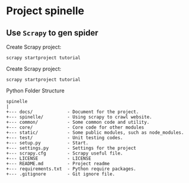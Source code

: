 # Project spinelle

## Use `Scrapy` to gen spider ##


Create Scrapy project:
```shell
scrapy startproject tutorial
```

Create Scrapy project:
```shell
scrapy startproject tutorial
```

Python Folder Structure

```text
spinelle
|
+--- docs/             - Document for the project.
+--- spinelle/         - Using scrapy to crawl website.
+--- common/           - Some common code and utility.
+--- core/             - Core code for other modules
+--- static/           - Some public modules, such as node_modules.
+--- test/             - Unit testing codes.
+--- setup.py          - Start.
+--- settings.py       - Settings for the project
+--- scrapy.cfg        - Scrapy useful file.
+--- LICENSE           - LICENSE
+--- README.md         - Project readme
+--- requirements.txt  - Python require packages.
+--- .gitignore        - Git ignore file.

```
